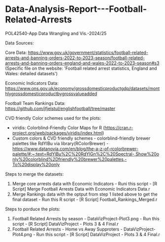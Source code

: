 # Data-Analysis-Report---Football-Related-Arrests
 POL42540-App Data Wrangling and Vis.-2024/25 

Data Sources: 

Core Data: 
https://www.gov.uk/government/statistics/football-related-arrests-and-banning-orders-2022-to-2023-season/football-related-arrests-and-banning-orders-england-and-wales-2022-to-2023-season#s3  (Specific file on the website: 'Football related arrest statistics, England and Wales: detailed datasets')

Economic Indicators Data: https://www.ons.gov.uk/economy/grossdomesticproductgdp/datasets/monthlygrossdomesticproductbygrossvalueadded

Football Team Rankings Data: 
https://github.com/jfjelstul/englishfootball/tree/master

CVD friendly Color schemes used for the plots: 
  - viridis: Colorblind-Friendly Color Maps for R (https://cran.r-project.org/web/packages/viridis/index.html)
  - Custom colors & CVD friendly schemes - colorblind-friendly brewer palettes like RdYlBu via library(RColorBrewer) - https://www.datanovia.com/en/blog/the-a-z-of-rcolorbrewer-palette/#:~:text=RdYlBu%2C%20RdYlGn%2C%20Spectral-,Show%20only%20colorblind%2Dfriendly%20brewer%20palettes,-To%20display%20only

Steps to merge the datasets: 
1) Merge core arrests data with Economic Indicators - Runi this script - [R Script] Merge Football Arrests Data with Economic Indicators Data.r
2) Merge Rankings data with the optput from step 1 listed above to get the final dataset - Run this R script - [R Script] Football_Rankings_Merged.r

Steps to porduce the plots:
1) Football Related Arrests by season - DataVizProject-Plot3.png - Run this script - [R Script] DataVizProject - Plots 3 & 4 Final.r
2) Football Related Arrests - Home vs Away Supproters - DataVizProject-Plot4.png - Run this script - [R Script] DataVizProject - Plots 3 & 4 Final.r


